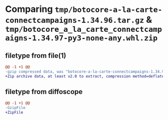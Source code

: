 # Comparing `tmp/botocore-a-la-carte-connectcampaigns-1.34.96.tar.gz` & `tmp/botocore_a_la_carte_connectcampaigns-1.34.97-py3-none-any.whl.zip`

## filetype from file(1)

```diff
@@ -1 +1 @@
-gzip compressed data, was "botocore-a-la-carte-connectcampaigns-1.34.96.tar", last modified: Thu May  2 01:01:16 2024, max compression
+Zip archive data, at least v2.0 to extract, compression method=deflate
```

## filetype from diffoscope

```diff
@@ -1 +1 @@
-GzipFile
+ZipFile
```

